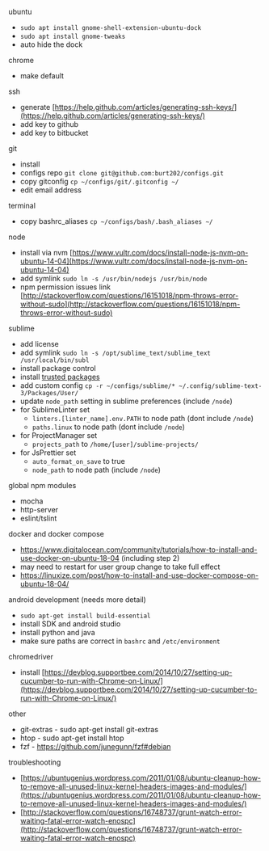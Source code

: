 ubuntu
  - `sudo apt install gnome-shell-extension-ubuntu-dock`
  - `sudo apt install gnome-tweaks`
  - auto hide the dock

chrome
  - make default

ssh
  - generate [https://help.github.com/articles/generating-ssh-keys/](https://help.github.com/articles/generating-ssh-keys/)
  - add key to github
  - add key to bitbucket

git
  - install
  - configs repo `git clone git@github.com:burt202/configs.git`
  - copy gitconfig `cp ~/configs/git/.gitconfig ~/`
  - edit email address

terminal
  - copy bashrc_aliases `cp ~/configs/bash/.bash_aliases ~/`

node
  - install via nvm [https://www.vultr.com/docs/install-node-js-nvm-on-ubuntu-14-04](https://www.vultr.com/docs/install-node-js-nvm-on-ubuntu-14-04)
  - add symlink `sudo ln -s /usr/bin/nodejs /usr/bin/node`
  - npm permission issues link [http://stackoverflow.com/questions/16151018/npm-throws-error-without-sudo](http://stackoverflow.com/questions/16151018/npm-throws-error-without-sudo)

sublime
  - add license
  - add symlink `sudo ln -s /opt/sublime_text/sublime_text /usr/local/bin/subl`
  - install package control
  - install [trusted packages](https://github.com/burt202/configs/blob/master/sublime/trusted-packages)
  - add custom config `cp -r ~/configs/sublime/* ~/.config/sublime-text-3/Packages/User/`
  - update `node_path` setting in sublime preferences (include `/node`)
  - for SublimeLinter set
    - `linters.[linter_name].env.PATH` to node path (dont include `/node`)
    - `paths.linux` to node path (dont include `/node`)
  - for ProjectManager set
    - `projects_path` to `/home/[user]/sublime-projects/`
  - for JsPrettier set
    - `auto_format_on_save` to true
    - `node_path` to node path (include `/node`)

global npm modules
  - mocha
  - http-server
  - eslint/tslint

docker and docker compose
  - https://www.digitalocean.com/community/tutorials/how-to-install-and-use-docker-on-ubuntu-18-04 (including step 2)
  - may need to restart for user group change to take full effect
  - https://linuxize.com/post/how-to-install-and-use-docker-compose-on-ubuntu-18-04/

android development (needs more detail)
  - `sudo apt-get install build-essential`
  - install SDK and android studio
  - install python and java
  - make sure paths are correct in `bashrc` and `/etc/environment`

chromedriver
  - install [https://devblog.supportbee.com/2014/10/27/setting-up-cucumber-to-run-with-Chrome-on-Linux/](https://devblog.supportbee.com/2014/10/27/setting-up-cucumber-to-run-with-Chrome-on-Linux/)

other
  - git-extras - sudo apt-get install git-extras
  - htop - sudo apt-get install htop
  - fzf - https://github.com/junegunn/fzf#debian

troubleshooting
  - [https://ubuntugenius.wordpress.com/2011/01/08/ubuntu-cleanup-how-to-remove-all-unused-linux-kernel-headers-images-and-modules/](https://ubuntugenius.wordpress.com/2011/01/08/ubuntu-cleanup-how-to-remove-all-unused-linux-kernel-headers-images-and-modules/)
  - [http://stackoverflow.com/questions/16748737/grunt-watch-error-waiting-fatal-error-watch-enospc](http://stackoverflow.com/questions/16748737/grunt-watch-error-waiting-fatal-error-watch-enospc)

